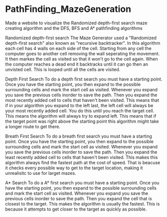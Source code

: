 # PathFinding_MazeGeneration
Made a website to visualize the Randomized depth-first search maze creating algorithm and the DFS, BFS and A* pathfinding algorithms

Randomized depth-first search
The Maze Generator used a "Randomized depth-first search" also known as "recursive backtracker". In this algorithm each cell has 4 walls on each side of the cell. Starting from any cell the computer goes to another cell removing the wall seperating the movement. It then markes the cell as visited so that it won't go to the cell again. When the computer reaches a dead end it backtracks until it can go then an unvisted cell. This is looped until all the cells are visited.

Depth First Search
To do a depth first search you must have a starting point. Once you have the starting point, you then expand to the possible surrounding cells and mark the start cell as visited. Whenever you expand you save the previous cells inorder to save the path. Then you expand the most recently added cell to cells that haven't been visited. This means that if in your algorithm you expand to the left last, the left cell will always be your most recently added cell. You do this until you reach the target cell. This means the algorithm will always try to expand left. This means that if the target point was right above the starting point this algorithm might take a longer route to get there.

Breath First Search
To do a breath first search you must have a starting point. Once you have the starting point, you then expand to the possible surrounding cells and mark the start cell as visited. Whenever you expand you save the previous cells inorder to save the path. Then you expand the least recently added cell to cells that haven't been visited. This makes this algorithm always find the fastest path at the cost of speed. That is beacuse it checks every possible way to get to the target location, making it unrealisitc to use for larget mazes.

A* Search
To do a A* first search you must have a starting point. Once you have the starting point, you then expand to the possible surrounding cells and mark the start cell as visited. Whenever you expand you save the previous cells inorder to save the path. Then you expand the cell that is closest to the target. This makes the algorithm is usually the fastest. This is because it attempts to get closer to the target as quickly as possible.
